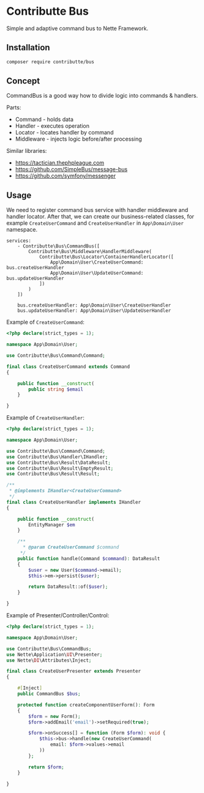 # Contributte Bus

Simple and adaptive command bus to Nette Framework.

## Installation

```bash
composer require contributte/bus
```

## Concept

CommandBus is a good way how to divide logic into commands & handlers.

Parts:
- Command - holds data
- Handler - executes operation
- Locator - locates handler by command
- Middleware - injects logic before/after processing

Similar libraries:
- https://tactician.thephpleague.com
- https://github.com/SimpleBus/message-bus
- https://github.com/symfony/messenger

## Usage

We need to register command bus service with handler middleware and handler locator. After that,
we can create our business-related classes, for example `CreateUserCommand` and `CreateUserHandler` in `App\Domain\User` namespace.

```neon
services:
    - Contributte\Bus\CommandBus([
        Contributte\Bus\Middleware\HandlerMiddleware(
            Contributte\Bus\Locator\ContainerHandlerLocator([
                App\Domain\User\CreateUserCommand: bus.createUserHandler
                App\Domain\User\UpdateUserCommand: bus.updateUserHandler
            ])
        )
    ])

    bus.createUserHandler: App\Domain\User\CreateUserHandler
    bus.updateUserHandler: App\Domain\User\UpdateUserHandler
```

Example of `CreateUserCommand`:

```php
<?php declare(strict_types = 1);

namespace App\Domain\User;

use Contributte\Bus\Command\Command;

final class CreateUserCommand extends Command
{

    public function __construct(
        public string $email
    }

}
```

Example of `CreateUserHandler`:

```php
<?php declare(strict_types = 1);

namespace App\Domain\User;

use Contributte\Bus\Command\Command;
use Contributte\Bus\Handler\IHandler;
use Contributte\Bus\Result\DataResult;
use Contributte\Bus\Result\EmptyResult;
use Contributte\Bus\Result\Result;

/**
 * @implements IHandler<CreateUserCommand>
 */
final class CreateUserHandler implements IHandler
{

    public function __construct(
        EntityManager $em
    }

    /**
      * @param CreateUserCommand $command
     */
    public function handle(Command $command): DataResult
    {
        $user = new User($command->email);
        $this->em->persist($user);

        return DataResult::of($user);
    }

}
```

Example of Presenter/Controller/Control:

```php
<?php declare(strict_types = 1);

namespace App\Domain\User;

use Contributte\Bus\CommandBus;
use Nette\Application\UI\Presenter;
use Nette\DI\Attributes\Inject;

final class CreateUserPresenter extends Presenter
{

    #[Inject]
    public CommandBus $bus;

    protected function createComponentUserForm(): Form
    {
        $form = new Form();
        $form->addEmail('email')->setRequired(true);

        $form->onSuccess[] = function (Form $form): void {
            $this->bus->handle(new CreateUserCommand(
                email: $form->values->email
            ))
        };

        return $form;
    }

}
```
